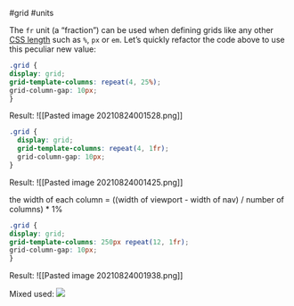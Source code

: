 #grid #units

The `fr` unit (a “fraction”) can be used when defining grids like any other [CSS length](https://css-tricks.com/the-lengths-of-css/) such as `%`, `px` or `em`. Let’s quickly refactor the code above to use this peculiar new value:

```css
.grid { 
display: grid; 
grid-template-columns: repeat(4, 25%); 
grid-column-gap: 10px; 
}
```

Result:
![[Pasted image 20210824001528.png]]

```css
.grid {
  display: grid;
  grid-template-columns: repeat(4, 1fr);
  grid-column-gap: 10px;
}
```

Result:
![[Pasted image 20210824001425.png]]


the width of each column = ((width of viewport - width of nav) / number of columns) \* 1%

```css 
.grid { 
display: grid; 
grid-template-columns: 250px repeat(12, 1fr); 
grid-column-gap: 10px; 
}
```

Result:
![[Pasted image 20210824001938.png]]

Mixed used:
![](https://i2.wp.com/css-tricks.com/wp-content/uploads/2017/06/alligator-grid.png?ssl=1)